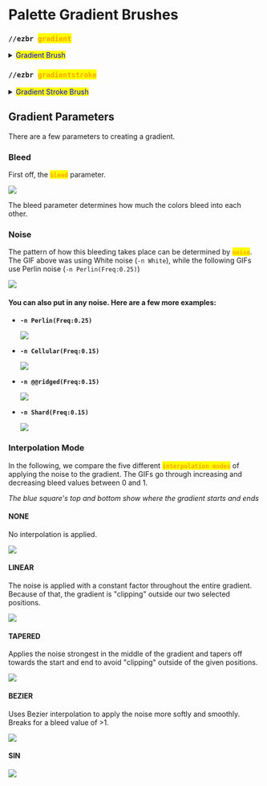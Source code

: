 # Palette Gradient Brushes

### `//ezbr `<mark style="color:orange;">`gradient`</mark>

<details>

<summary><mark style="color:blue;">Gradient Brush</mark></summary>

**`//ezbr gradient `**<mark style="color:orange;">**`<palette> [radius] [interpolation] [bleed] [-av] [-n <noise>] [-z <scale>] [-d <distanceFunction>]`**</mark>

The `gradient` brush allows you to first define a plane by selecting 2 points, you can then paint with your gradient with blocks chosen based on distance along this plane.

<mark style="color:blue;">**Left Click**</mark>**&#x20;to start a plane at your target block**\
<mark style="color:blue;">**Sneak + Left Click**</mark>**&#x20;to start a plane at the player position**\
<mark style="color:blue;">**Right Click**</mark>**&#x20;to set the end of the plane at your target block OR paint palette blocks if the plane is set**\
<mark style="color:blue;">**Sneak + Right Click**</mark>**&#x20;to set the end of the plane at the player position OR paint palette blocks if the plane is set**\
<mark style="color:blue;">**Swap Hands**</mark>**&#x20;(Default F key) to toggle between GLOBAL and PER\_ITEM active gradients**

* <mark style="color:orange;">**Palette**</mark>: Specifies the palette to use for the gradient.
* <mark style="color:orange;">**Radius**</mark> (Default: 8): Sets the radius of the brush.
* <mark style="color:orange;">**Interpolation**</mark> (Default: NONE): Determines the type of interpolation used in the gradient transition.
* <mark style="color:orange;">**Bleed**</mark> (Default: 0.5): Adjusts the strength of interpolation, with a normal range from 0 to 1.
* <mark style="color:orange;">**`-a`**</mark>: When activated, the gradient is allowed to replace air blocks.
* <mark style="color:orange;">**`-v`**</mark>: Deactivates WorldEditCUI integration.
* <mark style="color:orange;">**`-n <noise>`**</mark> (Default: `White()`): Adds an underlying noise field to the gradient effect.
* <mark style="color:orange;">**`-z <scale>`**</mark> (Default: 1): Modifies the scale of the noise.
* <mark style="color:orange;">**`-d <distanceFunction>`**</mark> (Default: NONE): Sets the distance mode changing the brush to work based on distance from the initial block with the given distance function.

</details>

### `//ezbr `<mark style="color:orange;">`gradientstroke`</mark>

<details>

<summary><mark style="color:blue;">Gradient Stroke Brush</mark></summary>

**`//ezbr gradientstroke `**<mark style="color:orange;">**`<palette> [radius] [interpolation] [bleed] [-advw] [-n <noise>] [-z <scale>]`**</mark>

The `gradientstroke` brush allows for gradient application along a path (stroke) defined by selecting points.

<mark style="color:blue;">**Left Click**</mark>**&#x20;to add points**\
<mark style="color:blue;">**Sneak + Left Click**</mark>**&#x20;to remove the last point**\
<mark style="color:blue;">**Right Click**</mark>**&#x20;to confirm & place the gradient stroke**\
<mark style="color:blue;">**Sneak + Right Click**</mark>**&#x20;to clear all points**\
<mark style="color:blue;">**Swap Hands**</mark>**&#x20;(Default F key) to toggle between GLOBAL and PER\_ITEM active gradients**

* <mark style="color:orange;">**Palette**</mark>: Specifies the block pattern for the gradient.
* <mark style="color:orange;">**Radius**</mark> (Default: 8): Sets the radius of the brush.
* <mark style="color:orange;">**Interpolation**</mark> (Default: LINEAR): Determines the type of interpolation used in the gradient transition.
* <mark style="color:orange;">**Bleed**</mark> (Default: 0.5): Adjusts the strength of interpolation, with a normal range from 0 to 1.
* <mark style="color:orange;">**`-a`**</mark>: When activated, allows the gradient to replace air blocks.
* <mark style="color:orange;">**`-d`**</mark>: Activates the 'distance to center' mode which applies the gradient based on distance to the middle of the stroke line instead of distance along the stroke.
* <mark style="color:orange;">**`-v`**</mark>: Deactivates WorldEditCUI integration.
* <mark style="color:orange;">**`-w`**</mark>: Clears the brush's path after every placed stroke.
* <mark style="color:orange;">**`-n <noise>`**</mark> (Default: `White()`): Adds an underlying noise field to the gradient effect.
* <mark style="color:orange;">**`-z <scale>`**</mark> (Default: 1): Modifies the scale of the noise.

</details>

## Gradient Parameters

There are a few parameters to creating a gradient.

### Bleed

First off, the <mark style="color:orange;">**`bleed`**</mark> parameter.

![](../../.gitbook/assets/GradientInterpolationTapered2.gif)

The bleed parameter determines how much the colors bleed into each other.

### Noise

The pattern of how this bleeding takes place can be determined by <mark style="color:orange;">**`noise`**</mark>. The GIF above was using White noise (`-n White`), while the following GIFs use Perlin noise (`-n Perlin(Freq:0.25)`)

![](../../.gitbook/assets/GradientInterpolationTapered.gif)

#### You can also put in any noise. Here are a few more examples:

*   **`-n Perlin(Freq:0.25)`**

    ![](../../.gitbook/assets/GradientInterpolationNoise_example1.png)
*   **`-n Cellular(Freq:0.15)`**

    ![](../../.gitbook/assets/GradientInterpolationNoise_example3.png)
*   **`-n @@ridged(Freq:0.15)`**

    ![](../../.gitbook/assets/GradientInterpolationNoise_example2.png)
*   **`-n Shard(Freq:0.15)`**

    ![](../../.gitbook/assets/GradientInterpolationNoise_example4.png)

### Interpolation Mode

In the following, we compare the five different <mark style="color:orange;">**`interpolation modes`**</mark> of applying the noise to the gradient. The GIFs go through increasing and decreasing bleed values between 0 and 1.

_The blue square's top and bottom show where the gradient starts and ends_

#### NONE

No interpolation is applied.

![](../../.gitbook/assets/GradientInterpolationNone.png)

#### LINEAR

The noise is applied with a constant factor throughout the entire gradient. Because of that, the gradient is "clipping" outside our two selected positions.

![](../../.gitbook/assets/GradientInterpolationLinear.gif)

#### TAPERED

Applies the noise strongest in the middle of the gradient and tapers off towards the start and end to avoid "clipping" outside of the given positions.

![](../../.gitbook/assets/GradientInterpolationTapered.gif)

#### BEZIER

Uses Bezier interpolation to apply the noise more softly and smoothly. Breaks for a bleed value of >1.

![](../../.gitbook/assets/GradientInterpolationBezier.gif)

#### SIN

![](../../.gitbook/assets/GradientInterpolationSin.gif)
